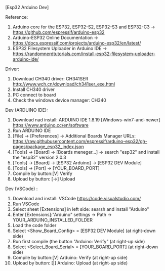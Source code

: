 [Esp32 Arduino Dev]

Reference:
1. Arduino core for the ESP32, ESP32-S2, ESP32-S3 and ESP32-C3 -> https://github.com/espressif/arduino-esp32
2. Arduino-ESP32 Online Documentation -> https://docs.espressif.com/projects/arduino-esp32/en/latest/
3. ESP32 Filesystem Uploader in Arduino IDE -> https://randomnerdtutorials.com/install-esp32-filesystem-uploader-arduino-ide/

Driver:
1. Download CH340 driver: CH341SER
http://www.wch.cn/download/ch341ser_exe.html
2. Install CH340 driver
3. PC connect to board
4. Check the windows device manager: CH340

Dev (ARDUINO IDE):
1. Download nad install: ARDUINO IDE 1.8.19 [Windows-win7-and-newer] https://www.arduino.cc/en/software
2. Run ARDUINO IDE
3. [File] -> [Preferences] -> Additional Boards Manager URLs: https://raw.githubusercontent.com/espressif/arduino-esp32/gh-pages/package_esp32_index.json
4. [Tools] -> [Board] -> [Boards meneger...] -> search "esp32" and install the "esp32" version 2.0.3
5. [Tools] -> [Board] -> [ESP32 Arduino] -> [ESP32 DEV Module]
6. [Tools] -> [Port] -> [YOUR_BOARD_PORT]
7. Compile by button:[V] Verify
8. Upload by button: [->] Upload

Dev (VSCode) :
1. Download and install: VSCode https://code.visualstudio.com/
2. Run VSCode
3. Select sheet [Extensions] in left side: searsh and install "Arduino"
4. Enter [Extensions]:"Arduino" settings -> Path -> YOUR_ARDUINO_INSTALLED_FOLDER
5. Load the code folder
6. Select <Show_Board_Config> = [ESP32 DEV Module] (at right-down side)
7. Run first compile (the button "Arduino: Verify" (at right-up side)
8. Select <Select_Board_Serial> = [YOUR_BOARD_PORT] (at right-down side)
9. Compile by button:[V] Arduino: Verify (at right-up side)
10. Upload by button: [|] Arduino: Upload (at right-up side)
